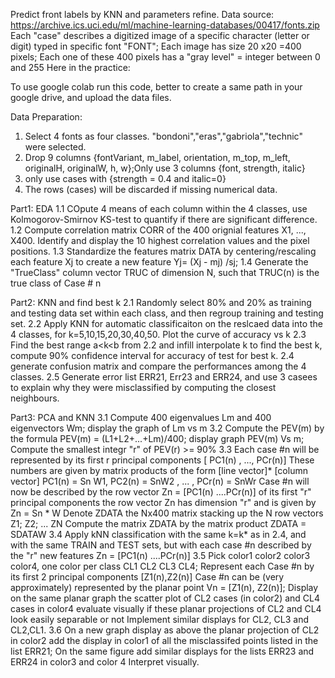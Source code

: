 Predict front labels by KNN and parameters refine. 
Data source: https://archive.ics.uci.edu/ml/machine-learning-databases/00417/fonts.zip
Each "case" describes a digitized image of a specific character (letter or digit) typed in specific font
"FONT"; Each image has size 20 x20 =400 pixels; Each one of these 400 pixels has a "gray level" = integer between 0 and 255
Here in the practice:

To use google colab run this code, better to create a same path in your google drive, and upload the data files.

Data Preparation:
1. Select 4 fonts as four classes. "bondoni","eras","gabriola","technic" were selected.
2. Drop 9 columns {fontVariant, m_label, orientation, m_top, m_left, originalH, originalW, h, w};Only use 3 columns {font, strength, italic}
3. only use cases with {strength = 0.4 and italic=0}
3. The rows (cases) will be discarded if missing numerical data.

Part1: EDA
1.1 COpute 4 means of each column within the 4 classes, use Kolmogorov-Smirnov KS-test to quantify if there are significant difference.
1.2 Compute correlation matrix CORR of the 400 orignial features X1, ..., X400. Identify and display the 10 highest correlation values and the pixel positions. 
1.3 Standardize the features matrix DATA by centering/rescaling each feature Xj to create a new feature
Yj= (Xj - mj) /sj;
1.4 Generate the "TrueClass" column vector TRUC of dimension N, such that TRUC(n) is the true class of Case # n

Part2: KNN and find best k
2.1 Randomly select 80% and 20% as training and testing data set within each class, and then regroup training and testing set.
2.2 Apply KNN for automatic classificaiton on the reslcaed data into the 4 classes, for k=5,10,15,20,30,40,50. Plot the curve of accuracy vs k 
2.3 Find the best range a<k<b from 2.2 and infill interpolate k to find the best k, compute 90% confidence interval for accuracy of test for best k.
2.4 generate confusion matrix and compare the performances among the 4 classes.
2.5 Generate error list ERR21, Err23 and ERR24, and use 3 casees to explain why they were misclassified by computing the closest neighbours. 

Part3: PCA and KNN
3.1 Compute 400 eigenvalues Lm and 400 eigenvectors Wm; display the graph of Lm vs m
3.2 Compute the PEV(m) by the formula PEV(m) = (L1+L2+...+Lm)/400; display graph PEV(m) Vs m; Compute the smallest integr "r" of PEV(r) >= 90%
3.3 Each case #n will be represented by its first r principal components [ PC1(n) , ..., PCr(n)] These numbers are given by matrix products of the form [line vector]* [column vector] PC1(n) = Sn W1, PC2(n) = SnW2 , ... , PCr(n) = SnWr Case #n will now be described by the row vector Zn = [PC1(n) ....PCr(n)] of its first "r" principal components the row vector Zn has dimension "r" and is given by Zn = Sn * W Denote ZDATA the Nx400 matrix stacking up the N row vectors Z1; Z2; ... ZN Compute the matrix ZDATA by the matrix product ZDATA = SDATAW
3.4 Apply kNN classification with the same k=k* as in 2.4, and with the same TRAIN and TEST sets, but with each case #n described by the "r" new features Zn = [PC1(n) ....PCr(n)]
3.5 Pick color1 color2 color3 color4, one color per class CL1 CL2 CL3 CL4; Represent each Case #n by its first 2 principal components [Z1(n),Z2(n)]
Case #n can be (very approximately) represented by the planar point Vn = [Z1(n), Z2(n)]; Display on the same planar graph the scatter plot of CL2 cases (in color2) and CL4 cases in color4 evaluate visually if these planar projections of CL2 and CL4 look easily separable or not Implement similar displays for CL2, CL3 and CL2,CL1.
3.6 On a new graph display as above the planar projection of CL2 in color2 add the display in color1 of all the misclassifed points listed in the list ERR21; On the same figure add similar displays for the lists ERR23 and ERR24 in color3 and color 4 Interpret visually.
